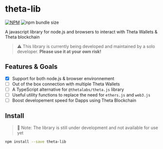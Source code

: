 # theta-lib

[![NPM](https://img.shields.io/npm/v/theta-lib.svg)](https://www.npmjs.com/package/theta-lib)
![npm bundle size](https://img.shields.io/bundlephobia/min/theta-lib?label=minified%20size&logo=%231081c1)

A javascript library for node.js and browsers to interact with Theta Wallets & Theta blockchain

> ⚠️ This library is currently being developed and maintained by a solo developer. **Please use it at your own risk!**

## Features & Goals

- [x] Support for both node.js & browser environnement
- [ ] Out of the box connection with multiple Theta Wallets
- [ ] A TypeScript alternative for `@thetalabs/theta.js` library
- [ ] Useful utility functions to replace the need for `ethers.js` and `web3.js`
- [ ] Boost developement speed for Dapps using Theta Blockchain

## Install

> 🚧 Note: The library is still under development and not available for use yet

```bash
npm install --save theta-lib
```
